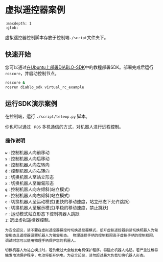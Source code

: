 # 虚拟遥控器案例

```{toctree}
:maxdepth: 1
:glob:
```


虚拟遥控器控制脚本存放于控制端`./script`文件夹下。

## 快速开始

您可以通过[在Ubuntu上部署DIABLO-SDK](../Installation/Installing-SDK-On-Ubuntu.md)中的教程部署SDK。部署完成后运行 ` roscore`，并启动控制节点。

```bash
roscore &
rosrun diablo_sdk virtual_rc_example
```

## 运行SDK演示案例

在控制端，运行 `./script/teleop.py` 脚本。

你也可以通过 ` ROS` 多机通信的方式，对机器人进行远程控制。

### 操作说明

 `w` : 控制机器人向前移动  
 `s` : 控制机器人向后移动  
 `a` : 控制机器人向左转向  
 `d` : 控制机器人向右转向  
 `z` : 切换机器人至站立形态  
 `x` : 切换机器人至匍匐形态  
 `q` : 控制机器人向左倾斜(站立模式)  
 `e` : 控制机器人向右倾斜(站立模式)  
 `c` : 切换机器人至运动模式(更快的移动速度，站立形态下允许跳跃)  
 `v` : 切换机器人至展示模式(平稳的移动速度，禁止跳跃)  
 `r` : 运动模式站立形态下控制机器人跳跃  
 `1`: 退出虚拟遥控器控制。

```{note}
为安全起见，请不要在虚拟遥控器操控时切换遥控器模式，断开虚拟遥控器前请切换机器人为匍匐形态且遥控器设置机器人为匍匐形态。 物理遥控手柄的控制权限高于虚拟手柄的控制权限，调试时您可以使用物理手柄保护您的机器人。
```

```{warning}
切换机器人为站立模式时，若负载过大会触发电机保护程序，将阻止机器人站起，若严重过载将触发电池保护程序，电池将断开供电。为安全起见，请勿超过最大负载切换机器人形态。
```



